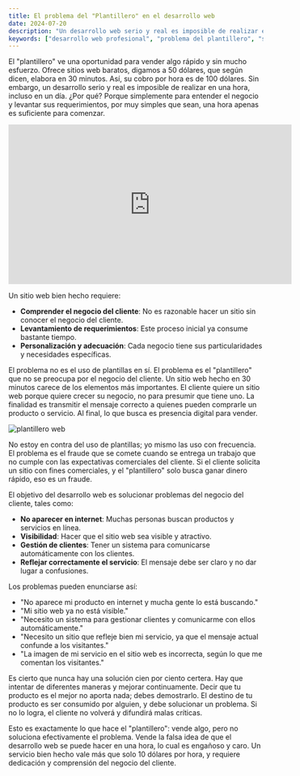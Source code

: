 ```yaml
---
title: El problema del "Plantillero" en el desarrollo web
date: 2024-07-20
description: "Un desarrollo web serio y real es imposible de realizar en una hora, incluso en un día. ¿Por qué? Porque simplemente para entender el negocio y levantar sus requerimientos, por muy simples que sean, una hora apenas es suficiente para comenzar."
keywords: ["desarrollo web profesional", "problema del plantillero", "sitios web comerciales", "comprensión del negocio", "requerimientos web", "fraude en diseño web", "soluciones digitales efectivas", "presencia digital", "sitios web personalizados", "valor del desarrollo web"]
---
```



El "plantillero" ve una oportunidad para vender algo rápido y sin mucho esfuerzo. Ofrece sitios web baratos, digamos a 50 dólares, que según dicen, elabora en 30 minutos. Así, su cobro por hora es de 100 dólares. Sin embargo, un desarrollo serio y real es imposible de realizar en una hora, incluso en un día. ¿Por qué? Porque simplemente para entender el negocio y levantar sus requerimientos, por muy simples que sean, una hora apenas es suficiente para comenzar.

<iframe width="560" height="315" src="https://www.youtube.com/embed/p9g3acuFTNw?si=zbASxk1DuWQlQ6mX" title="YouTube video player" frameborder="0" allow="accelerometer; autoplay; clipboard-write; encrypted-media; gyroscope; picture-in-picture; web-share" referrerpolicy="strict-origin-when-cross-origin" allowfullscreen></iframe>



Un sitio web bien hecho requiere:

- **Comprender el negocio del cliente**: No es razonable hacer un sitio sin conocer el negocio del cliente.
- **Levantamiento de requerimientos**: Este proceso inicial ya consume bastante tiempo.
- **Personalización y adecuación**: Cada negocio tiene sus particularidades y necesidades específicas.

El problema no es el uso de plantillas en sí. El problema es el "plantillero" que no se preocupa por el negocio del cliente. Un sitio web hecho en 30 minutos carece de los elementos más importantes. El cliente quiere un sitio web porque quiere crecer su negocio, no para presumir que tiene uno. La finalidad es transmitir el mensaje correcto a quienes pueden comprarle un producto o servicio. Al final, lo que busca es presencia digital para vender.

![plantillero web](https://images.unsplash.com/photo-1624969862644-791f3dc98927?q=80&w=2070&auto=format&fit=crop&ixlib=rb-4.0.3&ixid=M3wxMjA3fDB8MHxwaG90by1wYWdlfHx8fGVufDB8fHx8fA%3D%3D)

No estoy en contra del uso de plantillas; yo mismo las uso con frecuencia. El problema es el fraude que se comete cuando se entrega un trabajo que no cumple con las expectativas comerciales del cliente. Si el cliente solicita un sitio con fines comerciales, y el "plantillero" solo busca ganar dinero rápido, eso es un fraude.

El objetivo del desarrollo web es solucionar problemas del negocio del cliente, tales como:

- **No aparecer en internet**: Muchas personas buscan productos y servicios en línea.
- **Visibilidad**: Hacer que el sitio web sea visible y atractivo.
- **Gestión de clientes**: Tener un sistema para comunicarse automáticamente con los clientes.
- **Reflejar correctamente el servicio**: El mensaje debe ser claro y no dar lugar a confusiones.

Los problemas pueden enunciarse así:
- "No aparece mi producto en internet y mucha gente lo está buscando."
- "Mi sitio web ya no está visible."
- "Necesito un sistema para gestionar clientes y comunicarme con ellos automáticamente."
- "Necesito un sitio que refleje bien mi servicio, ya que el mensaje actual confunde a los visitantes."
- "La imagen de mi servicio en el sitio web es incorrecta, según lo que me comentan los visitantes."

Es cierto que nunca hay una solución cien por ciento certera. Hay que intentar de diferentes maneras y mejorar continuamente. Decir que tu producto es el mejor no aporta nada; debes demostrarlo. El destino de tu producto es ser consumido por alguien, y debe solucionar un problema. Si no lo logra, el cliente no volverá y difundirá malas críticas.

Esto es exactamente lo que hace el "plantillero": vende algo, pero no soluciona efectivamente el problema. Vende la falsa idea de que el desarrollo web se puede hacer en una hora, lo cual es engañoso y caro. Un servicio bien hecho vale más que solo 10 dólares por hora, y requiere dedicación y comprensión del negocio del cliente.

